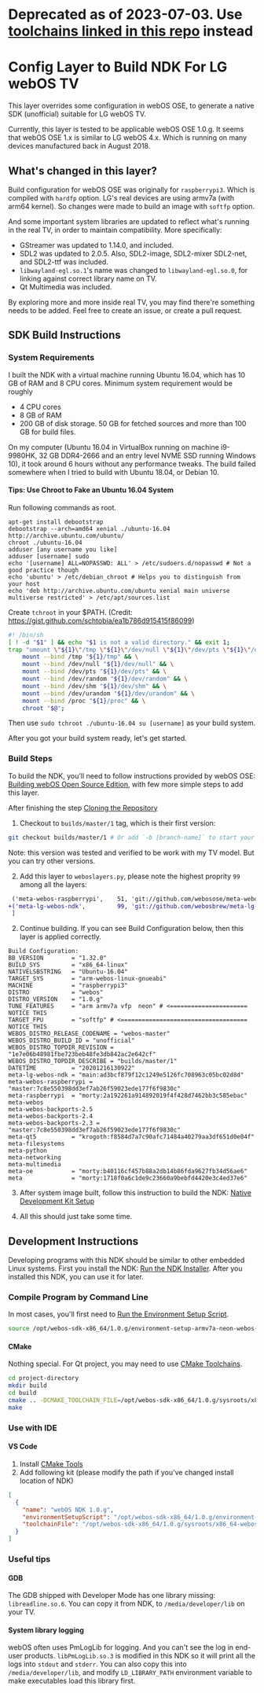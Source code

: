 # Deprecated as of 2023-07-03. Use [toolchains linked in this repo](https://github.com/webosbrew/native-toolchain) instead

# Config Layer to Build NDK For LG webOS TV

This layer overrides some configuration in webOS OSE, to generate a native SDK (unofficial) suitable for LG webOS TV.

Currently, this layer is tested to be applicable webOS OSE 1.0.g. It seems that webOS OSE 1.x is similar to LG webOS 4.x.
Which is running on many devices manufactured back in August 2018.

## What's changed in this layer?

Build configuration for webOS OSE was originally for `raspberrypi3`. Which is compiled with `hardfp` option.
LG's real devices are using armv7a (with arm64 kernel).
So changes were made to build an image with `softfp` option.

And some important system libraries are updated to reflect what's running in the real TV,
in order to maintain compatibility. More specifically:

* GStreamer was updated to 1.14.0, and included.
* SDL2 was updated to 2.0.5. Also, SDL2-image, SDL2-mixer SDL2-net, and SDL2-ttf was included.
* `libwayland-egl.so.1`'s name was changed to `libwayland-egl.so.0`, for linking against correct library name on TV.
* Qt Multimedia was included.

By exploring more and more inside real TV, you may find there're something needs to be added.
Feel free to create an issue, or create a pull request.

## SDK Build Instructions

### System Requirements

I built the NDK with a virtual machine running Ubuntu 16.04, which has 10 GB of RAM and 8 CPU cores. Minimum system requirement would be roughly

* 4 CPU cores
* 8 GB of RAM
* 200 GB of disk storage. 50 GB for fetched sources and more than 100 GB for build files.

On my computer (Ubuntu 16.04 in VirtualBox running on machine i9-9980HK, 32 GB DDR4-2666 and an entry level NVME SSD running Windows 10),
it took around 6 hours without any performance tweaks. The build failed somewhere when I tried to build with Ubuntu 18.04, or Debian 10.

#### Tips: Use Chroot to Fake an Ubuntu 16.04 System

Run following commands as root.

```shell
apt-get install debootstrap
debootstrap --arch=amd64 xenial ./ubuntu-16.04 http://archive.ubuntu.com/ubuntu/
chroot ./ubuntu-16.04
adduser [any username you like]
adduser [username] sudo
echo '[username] ALL=NOPASSWD: ALL' > /etc/sudoers.d/nopasswd # Not a good practice though
echo 'ubuntu' > /etc/debian_chroot # Helps you to distinguish from your host
echo 'deb http://archive.ubuntu.com/ubuntu xenial main universe multiverse restricted' > /etc/apt/sources.list
```

Create `tchroot` in your $PATH. (Credit: https://gist.github.com/schtobia/ea1b786d915415f86099)

```sh
#! /bin/sh
[ ! -d "$1" ] && echo "$1 is not a valid directory." && exit 1;
trap "umount \"${1}\"/tmp \"${1}\"/dev/null \"${1}\"/dev/pts \"${1}\"/dev/random \"${1}\"/dev/shm \"${1}\"/dev/urandom \"${1}\"/proc" EXIT INT TERM HUP PIPE &&
    mount --bind /tmp "${1}/tmp" && \
    mount --bind /dev/null "${1}/dev/null" && \
    mount --bind /dev/pts "${1}/dev/pts" && \
    mount --bind /dev/random "${1}/dev/random" && \
    mount --bind /dev/shm "${1}/dev/shm" && \
    mount --bind /dev/urandom "${1}/dev/urandom" && \
    mount --bind /proc "${1}/proc" && \
    chroot "$@";
```

Then use `sudo tchroot ./ubuntu-16.04 su [username]` as your build system.

After you got your build system ready, let's get started.

### Build Steps

To build the NDK, you'll need to follow instructions provided by webOS OSE:
[Building webOS Open Source Edition](https://www.webosose.org/docs/guides/setup/building-webos-ose/), with few more simple steps to add this layer.

After finishing the step [Cloning the Repository](https://www.webosose.org/docs/guides/setup/building-webos-ose/)

1. Checkout to `builds/master/1` tag, which is their first version:
```bash
git checkout builds/master/1 # Or add `-b [branch-name]` to start your work on a new branch
```

Note: this version was tested and verified to be work with my TV model. But you can try other versions.

2. Add this layer to `weboslayers.py`, please note the highest proprity `99` among all the layers:
```diff
 ('meta-webos-raspberrypi',    51, 'git://github.com/webosose/meta-webosose.git',            '', ''),
+('meta-lg-webos-ndk',         99, 'git://github.com/webosbrew/meta-lg-webos-ndk.git',       'branch=main', ''),
 ]
```

2. Continue building. If you can see Build Configuration below, then this layer is applied correctly.
```
Build Configuration:
BB_VERSION        = "1.32.0"
BUILD_SYS         = "x86_64-linux"
NATIVELSBSTRING   = "Ubuntu-16.04"
TARGET_SYS        = "arm-webos-linux-gnueabi"
MACHINE           = "raspberrypi3"
DISTRO            = "webos"
DISTRO_VERSION    = "1.0.g"
TUNE_FEATURES     = "arm armv7a vfp  neon" # <====================== NOTICE THIS
TARGET_FPU        = "softfp" # <==================================== NOTICE THIS
WEBOS_DISTRO_RELEASE_CODENAME = "webos-master"
WEBOS_DISTRO_BUILD_ID = "unofficial"
WEBOS_DISTRO_TOPDIR_REVISION = "1e7e06b48981fbe723beb48fe3db842ac2e642cf"
WEBOS_DISTRO_TOPDIR_DESCRIBE = "builds/master/1"
DATETIME          = "20201216130922"
meta-lg-webos-ndk = "main:ad3bcf879f12c1249e5126fc708963c05bc02d8d"
meta-webos-raspberrypi = "master:7c8e550398dd3ef7ab26f59023ede177f6f9830c"
meta-raspberrypi  = "morty:2a192261a914892019f4f428d7462bb3c585ebac"
meta-webos
meta-webos-backports-2.5
meta-webos-backports-2.4
meta-webos-backports-2.3 = "master:7c8e550398dd3ef7ab26f59023ede177f6f9830c"
meta-qt5          = "krogoth:f8584d7a7c90afc71484a40279aa3df651d0e04f"
meta-filesystems
meta-python
meta-networking
meta-multimedia
meta-oe           = "morty:b40116cf457b88a2db14b86fda9627fb34d56ae6"
meta              = "morty:1718f0a6c1de9c23660a9bebfd4420e3c4ed37e6"
```

3. After system image built, follow this instruction to build the NDK: 
[Native Development Kit Setup](https://www.webosose.org/docs/guides/setup/setting-up-native-development-kit/)

4. All this should just take some time.

## Development Instructions

Developing programs with this NDK should be similar to other embedded Linux systems.
First you install the NDK: [Run the NDK Installer](https://www.webosose.org/docs/guides/setup/setting-up-native-development-kit/#run-the-ndk-installer). After you installed this NDK, you can use it for later.

### Compile Program by Command Line

In most cases, you'll first need to [Run the Environment Setup Script](https://www.webosose.org/docs/guides/setup/setting-up-native-development-kit/#run-the-environment-setup-script).

```bash
source /opt/webos-sdk-x86_64/1.0.g/environment-setup-armv7a-neon-webos-linux-gnueabi
```

#### CMake

Nothing special. For Qt project, you may need to use [CMake Toolchains](https://cmake.org/cmake/help/latest/manual/cmake-toolchains.7.html#cross-compiling).

```bash
cd project-directory
mkdir build
cd build
cmake .. -DCMAKE_TOOLCHAIN_FILE=/opt/webos-sdk-x86_64/1.0.g/sysroots/x86_64-webossdk-linux/usr/share/cmake/OEToolchainConfig.cmake
make
```

### Use with IDE

#### VS Code

1. Install [CMake Tools](https://marketplace.visualstudio.com/items?itemName=ms-vscode.cmake-tools)
2. Add following kit (please modify the path if you've changed install location of NDK)

```json
[
  {
    "name": "webOS NDK 1.0.g",
    "environmentSetupScript": "/opt/webos-sdk-x86_64/1.0.g/environment-setup-armv7a-neon-webos-linux-gnueabi",
    "toolchainFile": "/opt/webos-sdk-x86_64/1.0.g/sysroots/x86_64-webossdk-linux/usr/share/cmake/OEToolchainConfig.cmake"
  }
]
```
### Useful tips

#### GDB

The GDB shipped with Developer Mode has one library missing: `libreadline.so.6`. You can copy it from NDK, to `/media/developer/lib` on your TV.

#### System library logging

webOS often uses PmLogLib for logging. And you can't see the log in end-user products. `libPmLogLib.so.3` is modified in this NDK so it will print all the logs into `stdout` and `stderr`. You can also copy this into `/media/developer/lib`, and modify `LD_LIBRARY_PATH` environment variable to make executables load this library first.
